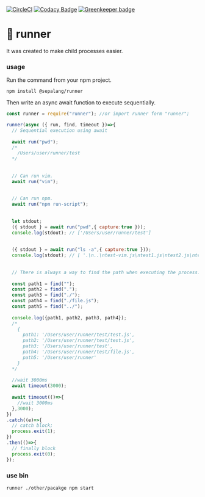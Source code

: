 [![CircleCI](https://circleci.com/gh/sepalang/runner/tree/master.svg?style=shield)](https://circleci.com/gh/sepalang/runner/tree/master)
[![Codacy Badge](https://api.codacy.com/project/badge/Grade/36b7164939d746e99394686e9dbdc9b5)](https://www.codacy.com/app/labeldock/runner?utm_source=github.com&amp;utm_medium=referral&amp;utm_content=sepalang/runner&amp;utm_campaign=Badge_Grade)
[![Greenkeeper badge](https://badges.greenkeeper.io/sepalang/runner.svg)](https://greenkeeper.io/)

# 🏃 runner
It was created to make child processes easier.

### usage
Run the command from your npm project.
```
npm install @sepalang/runner
```

Then write an async await function to execute sequentially.
```js
const runner = require("runner"); //or import runner form "runner";

runner(async ({ run, find, timeout })=>{
  // Sequential execution using await
  
  await run("pwd");
  /*
    /Users/user/runner/test
  */
  
  
  // Can run vim.
  await run("vim");
  
  
  // Can run npm.
  await run("npm run-script");
  
  
  let stdout;
  ({ stdout } = await run("pwd",{ capture:true }));
  console.log(stdout); // ['/Users/user/runner/test']
  
  
  ({ stdout } = await run("ls -a",{ capture:true }));
  console.log(stdout); // [ '.\n..\ntest-vim.js\ntest1.js\ntest2.js\ntest3.js' ]
  
  
  // There is always a way to find the path when executing the process. Easy is always good.
  
  const path1 = find("");
  const path2 = find(".");
  const path3 = find("./");
  const path4 = find("./file.js");
  const path5 = find("../");
  
  console.log({path1, path2, path3, path4});
  /*
    { 
      path1: '/Users/user/runner/test/test.js',
      path2: '/Users/user/runner/test/test.js',
      path3: '/Users/user/runner/test',
      path4: '/Users/user/runner/test/file.js',
      path5: '/Users/user/runner'
    }
  */
  
  //wait 3000ms
  await timeout(3000);
  
  await timeout(()=>{
    //wait 3000ms
  },3000);
})
.catch((e)=>{
  // catch block;
  process.exit(1);
})
.then(()=>{
  // finally block
  process.exit(0);
});

```

### use bin
```
runner ./other/pacakge npm start
```